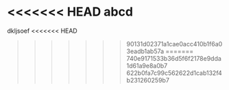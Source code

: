 <<<<<<< HEAD
abcd
=======
dkljsoef
<<<<<<< HEAD
>>>>>>> 90131d02371a1cae0acc410b1f6a03eadb1ab57a
=======
>>>>>>> 740e9171533b36d5f6f2178e9dda1d61a9e8a0b7
>>>>>>> 622b0fa7c99c562622d1cab132f4b231260259b7
